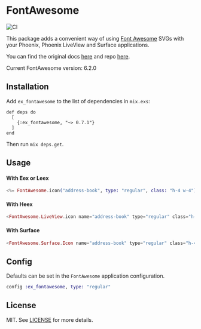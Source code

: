 # FontAwesome

![CI](https://github.com/miguel-s/ex_fontawesome/actions/workflows/ci.yml/badge.svg)

This package adds a convenient way of using [Font Awesome](https://fontawesome.com) SVGs with your Phoenix, Phoenix LiveView and Surface applications.

You can find the original docs [here](https://fontawesome.com) and repo [here](https://github.com/FortAwesome/Font-Awesome).

Current FontAwesome version: 6.2.0

## Installation

Add `ex_fontawesome` to the list of dependencies in `mix.exs`:

    def deps do
      [
        {:ex_fontawesome, "~> 0.7.1"}
      ]
    end

Then run `mix deps.get`.

## Usage

#### With Eex or Leex

```elixir
<%= FontAwesome.icon("address-book", type: "regular", class: "h-4 w-4") %>
```

#### With Heex

```elixir
<FontAwesome.LiveView.icon name="address-book" type="regular" class="h-4 w-4" />
```

#### With Surface

```elixir
<FontAwesome.Surface.Icon name="address-book" type="regular" class="h-4 w-4" />
```

## Config

Defaults can be set in the `FontAwesome` application configuration.

```elixir
config :ex_fontawesome, type: "regular"
```

## License

MIT. See [LICENSE](https://github.com/miguel-s/ex_fontawesome/blob/master/LICENSE) for more details.

